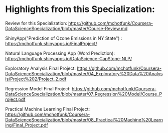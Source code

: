 # Highlights from this Specialization:

Review for this Specialization: https://github.com/mchotfunk/Coursera-DataScienceSpecialization/blob/master/Course-Review.md

ShinyApp("Prediction of Ozone Emissions in NY State") : https://mchotfunk.shinyapps.io/FinalProject/

Natural Language Processing App (Word Prediction): https://mchotfunk.shinyapps.io/DataScience-CapStone-NLP/

Exploratory Analysis Final Project: https://github.com/mchotfunk/Coursera-DataScienceSpecialization/blob/master/04_Exploratory%20Data%20Analysis/Project%202/Project_2.pdf

Regression Model Final Project: https://github.com/mchotfunk/Coursera-DataScienceSpecialization/blob/master/07_Regression%20Model/Course_Project.pdf

Practical Machine Learning Final Project: https://github.com/mchotfunk/Coursera-DataScienceSpecialization/blob/master/08_Practical%20Machine%20Learning/Final_Project.pdf
